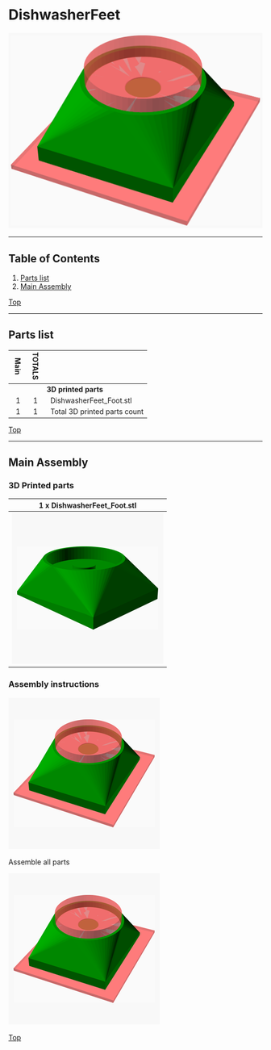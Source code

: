 <a name="TOP"></a>
# DishwasherFeet
![Main Assembly](assemblies/main_assembled.png)

<span></span>

---
## Table of Contents
1. [Parts list](#Parts_list)
1. [Main Assembly](#main_assembly)

<span></span>
[Top](#TOP)

---
<a name="Parts_list"></a>
## Parts list
| <span style="writing-mode: vertical-rl; text-orientation: mixed;">Main</span> | <span style="writing-mode: vertical-rl; text-orientation: mixed;">TOTALS</span> |  |
|---:|---:|:---|
|  | | **3D printed parts** |
| &nbsp;&nbsp;1&nbsp; |  &nbsp;&nbsp;1&nbsp; | &nbsp;&nbsp;DishwasherFeet_Foot.stl |
| &nbsp;&nbsp;1&nbsp; | &nbsp;&nbsp;1&nbsp; | &nbsp;&nbsp;Total 3D printed parts count |

<span></span>
[Top](#TOP)

---
<a name="main_assembly"></a>
## Main Assembly
### 3D Printed parts

| 1 x DishwasherFeet_Foot.stl |
|---|
| ![DishwasherFeet_Foot.stl](stls/DishwasherFeet_Foot.png) 



### Assembly instructions
![main_assembly](assemblies/main_assembly_tn.png)

Assemble all parts 

![main_assembled](assemblies/main_assembled_tn.png)

<span></span>
[Top](#TOP)
